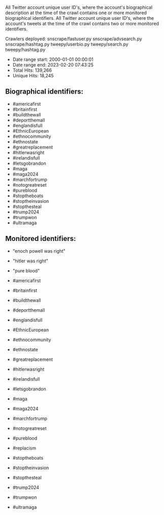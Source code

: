 All Twitter account unique user ID's, where the account's biographical description at the time of the crawl contains one or more monitored biographical 
identifiers. All Twitter account unique user ID's, where the account's tweets at the time of the crawl contains two or more monitored identifiers.

Crawlers deployed: snscrape/fastuser.py snscrape/advsearch.py snscrape/hashtag.py tweepy/userbio.py tweepy/search.py tweepy/hashtag.py

* Date range start: 2000-01-01 00:00:01
* Date range end: 2023-02-20 07:43:25
* Total Hits: 139,266
* Unique Hits: 18,245

## Biographical identifiers:

* #americafirst 
* #britainfirst 
* #buildthewall 
* #deportthemall 
* #englandisfull 
* #EthnicEuropean 
* #ethnocommunity 
* #ethnostate 
* #greatreplacement
* #hitlerwasright
* #irelandisfull
* #letsgobrandon
* #maga
* #maga2024
* #marchfortrump
* #notogreatreset
* #pureblood
* #stoptheboats
* #stoptheinvasion
* #stopthesteal
* #trump2024
* #trumpwon
* #ultramaga

## Monitored identifiers:

* "enoch powell was right"
* "hitler was right"
* "pure blood"

* #americafirst
* #britainfirst
* #buildthewall
* #deportthemall
* #englandisfull
* #EthnicEuropean
* #ethnocommunity
* #ethnostate
* #greatreplacement
* #hitlerwasright
* #irelandisfull
* #letsgobrandon
* #maga
* #maga2024
* #marchfortrump
* #notogreatreset
* #pureblood
* #replacism
* #stoptheboats
* #stoptheinvasion
* #stopthesteal
* #trump2024
* #trumpwon
* #ultramaga
